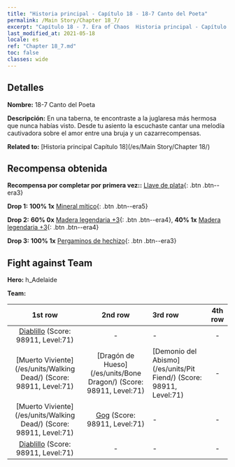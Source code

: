 ```yaml
---
title: "Historia principal - Capítulo 18 - 18-7 Canto del Poeta"
permalink: /Main Story/Chapter 18_7/
excerpt: "Capítulo 18 - 7. Era of Chaos  Historia principal - Capítulo 18_7. 18-7 Canto del Poeta"
last_modified_at: 2021-05-18
locale: es
ref: "Chapter 18_7.md"
toc: false
classes: wide
---
```


## Detalles

 **Nombre:** 18-7 Canto del Poeta

 **Descripción:** En una taberna, te encontraste a la juglaresa más hermosa que nunca habías visto. Desde tu asiento la escuchaste cantar una melodía cautivadora sobre el amor entre una bruja y un cazarrecompensas.

 **Related to:** [Historia principal Capítulo 18](/es/Main Story/Chapter 18/)

## Recompensa obtenida

 **Recompensa por completar por primera vez::** [Llave de plata](/ItemsES/con_693/){: .btn .btn--era3}

 **Drop 1:** **100% 1x** [Mineral mítico](/ItemsES/mat_61/){: .btn .btn--era5}

 **Drop 2:** **60% 0x** [Madera legendaria +3](/ItemsES/mat_55/){: .btn .btn--era4}, **40% 1x** [Madera legendaria +3](/ItemsES/mat_55/){: .btn .btn--era4}

 **Drop 3:** **100% 1x** [Pergaminos de hechizo](/ItemsES/con_694/){: .btn .btn--era3}


## Fight against Team
 **Hero:** h_Adelaide

 **Team:**


  | 1st row | 2nd row | 3rd row | 4th row |
  |:----:|:----:|:----|:----:|
  | [Diablillo](/es/units/Imp/) (Score: 98911, Level:71)  | - | - | - |
  | [Muerto Viviente](/es/units/Walking Dead/) (Score: 98911, Level:71)  | [Dragón de Hueso](/es/units/Bone Dragon/) (Score: 98911, Level:71)  | [Demonio del Abismo](/es/units/Pit Fiend/) (Score: 98911, Level:71)  | - |
  | [Muerto Viviente](/es/units/Walking Dead/) (Score: 98911, Level:71)  | [Gog](/es/units/Gog/) (Score: 98911, Level:71)  | - | - |
  | [Diablillo](/es/units/Imp/) (Score: 98911, Level:71)  | - | - | - |



